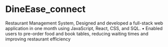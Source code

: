 # DineEase_connect
Restaurant Management System, Designed and developed a full-stack web application in one month using JavaScript, React, CSS, and SQL.  • Enabled users to pre-order food and book tables, reducing waiting times and improving restaurant efficiency
